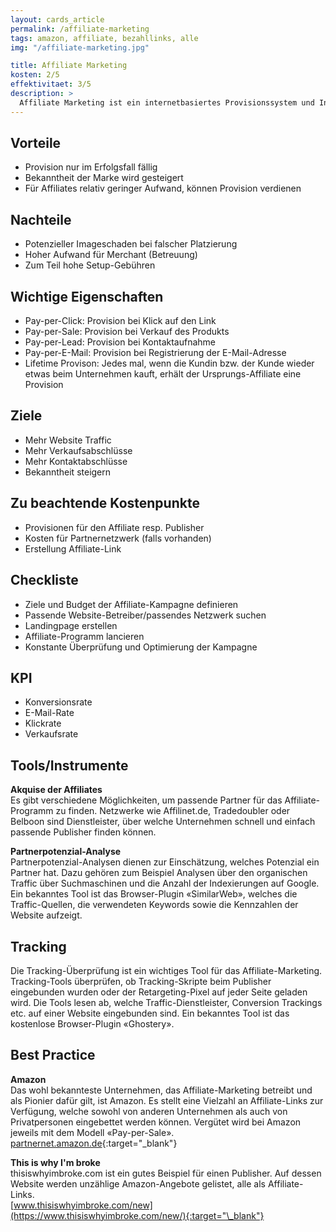 ```yaml
---
layout: cards_article
permalink: /affiliate-marketing
tags: amazon, affiliate, bezahllinks, alle
img: "/affiliate-marketing.jpg"

title: Affiliate Marketing
kosten: 2/5
effektivitaet: 3/5
description: >
  Affiliate Marketing ist ein internetbasiertes Provisionssystem und Instrument des Performance Marketings, bei dem ein Publisher (auch Affiliate genannt) Werbemittel eines Advertisers (auch Merchant genannt) auf seiner Website integriert und vom Advertiser erfolgsbasiert dafür vergütet wird. Affiliates veröffentlichen den Link auf ihrer Website. Die potenziellen Kundinnen und Kunden klicken ihn an und gelangen so zur gewünschten Seite. Wichtig dabei ist, dass die Vergütung nur im Erfolgsfall erfolgt. Es gibt unterschiedliche Vergütungsmodelle, die unter «Wichtige Eigenschaften» erläutert werden.
---
```


## Vorteile

- Provision nur im Erfolgsfall fällig
- Bekanntheit der Marke wird gesteigert
- Für Affiliates relativ geringer Aufwand, können Provision verdienen

## Nachteile

- Potenzieller Imageschaden bei falscher Platzierung
- Hoher Aufwand für Merchant (Betreuung)
- Zum Teil hohe Setup-Gebühren

## Wichtige Eigenschaften

- Pay-per-Click: Provision bei Klick auf den Link
- Pay-per-Sale: Provision bei Verkauf des Produkts
- Pay-per-Lead: Provision bei Kontaktaufnahme
- Pay-per-E-Mail: Provision bei Registrierung der E-Mail-Adresse
- Lifetime Provison: Jedes mal, wenn die Kundin bzw. der Kunde wieder etwas beim Unternehmen kauft, erhält der Ursprungs-Affiliate eine Provision

## Ziele

- Mehr Website Traffic
- Mehr Verkaufsabschlüsse
- Mehr Kontaktabschlüsse
- Bekanntheit steigern

## Zu beachtende Kostenpunkte

- Provisionen für den Affiliate resp. Publisher
- Kosten für Partnernetzwerk (falls vorhanden)
- Erstellung Affiliate-Link

## Checkliste

- Ziele und Budget der Affiliate-Kampagne definieren
- Passende Website-Betreiber/passendes Netzwerk suchen
- Landingpage erstellen
- Affiliate-Programm lancieren
- Konstante Überprüfung und Optimierung der Kampagne

## KPI

- Konversionsrate
- E-Mail-Rate
- Klickrate
- Verkaufsrate

## Tools/Instrumente

**Akquise der Affiliates**  
Es gibt verschiedene Möglichkeiten, um passende Partner für das Affiliate-Programm zu finden. Netzwerke wie Affilinet.de, Tradedoubler oder Belboon sind Dienstleister, über welche Unternehmen schnell und einfach passende Publisher finden können.

**Partnerpotenzial-Analyse**  
Partnerpotenzial-Analysen dienen zur Einschätzung, welches Potenzial ein Partner hat. Dazu gehören zum Beispiel Analysen über den organischen Traffic über Suchmaschinen und die Anzahl der Indexierungen auf Google. Ein bekanntes Tool ist das Browser-Plugin «SimilarWeb», welches die Traffic-Quellen, die verwendeten Keywords sowie die Kennzahlen der Website aufzeigt.

## Tracking

Die Tracking-Überprüfung ist ein wichtiges Tool für das Affiliate-Marketing. Tracking-Tools überprüfen, ob Tracking-Skripte beim Publisher eingebunden wurden oder der Retargeting-Pixel auf jeder Seite geladen wird. Die Tools lesen ab, welche Traffic-Dienstleister, Conversion Trackings etc. auf einer Website eingebunden sind. Ein bekanntes Tool ist das kostenlose Browser-Plugin «Ghostery».

## Best Practice

**Amazon**  
Das wohl bekannteste Unternehmen, das Affiliate-Marketing betreibt und als Pionier dafür gilt, ist Amazon. Es stellt eine Vielzahl an Affiliate-Links zur Verfügung, welche sowohl von anderen Unternehmen als auch von Privatpersonen eingebettet werden können. Vergütet wird bei Amazon jeweils mit dem Modell «Pay-per-Sale».  
[partnernet.amazon.de](https://partnernet.amazon.de/){:target="\_blank"}

**This is why I'm broke**  
thisiswhyimbroke.com ist ein gutes Beispiel für einen Publisher. Auf dessen Website werden unzählige Amazon-Angebote gelistet, alle als Affiliate-Links.  
[www.thisiswhyimbroke.com/new](https://www.thisiswhyimbroke.com/new/){:target="\_blank"}
